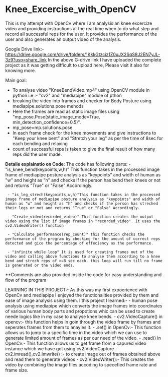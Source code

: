 # Knee_Excercise_with_OpenCV
This is my attempt with OpenCv where I am analysis an knee excercize video and providing instructions at the real time when to do what step and record all successful reps for the user. It provides the performance of the user and also generates an output video of the analysis.

Google Drive link:- https://drive.google.com/drive/folders/1KkkGtzciz1Z0uJX2SqS8J2EN7yJL-3z9?usp=share_link
In the above G-drive link I have uploaded the complete project as it was getting difficult to upload here, Please visit it also for knowing more. 

Main goal:
  - To analyse video "KneeBendVideo.mp4" using OpenCV module in python i.e :- "cv2" and "mediapipe" module of pthon
  - breaking the video into frames and checker for Body Posture using mediapipe.solutions.pose mehods
  - Here the frames are read as static image files using "mp_pose.Pose(static_image_mode=True, min_detection_confidence=0.5)".
  - mp_pose=mp.solutions.pose
  - In each frame check for the knee movements and give instructions to "Keep your knee bent" and "Stretch your leg" as per the time of 8sec for each bending and relaxing
  - count of successful reps is taken to give the final result of how many reps did the user made.
  
  
**Detaile explainatio on Code**:
The code has following parts:
     - "is_knee_bend(keypoints,w,h)" This function takes in the processed image frame of mediapipe posture analysis as "keypoints" and width of human as "w" and height as "h" and checks if the person has bend their knees or not and returns "True" or "False" Accordingly.
     
     - "is_leg_strech(keypoints,w,h)"This function takes in the processed image frame of mediapipe posture analysis as "keypoints" and width of human as "w" and height as "h" and checks if the person has streched their legs or not and returns "True" or "False" Accordingly.
     
     - "Create_video(recorded_video)" This function creates the output video using the list if image frames in "recorded_video". It uses the cv2.VideoWriter() function
     
     - "Calculate_performance(rep_count)" this function checks the performance of the program by checking for the amount of correct reps detected and gice the percentage of effeciency as the performance.
     
     - "infinite while loop" It is used for creating frames out of the video and calling above functions to analyse them according to a knee bend and strech reps of >=8 sec each. this loop will run till no frame is generated or the video ends.
     
     
**Comments are also provided inside the code for easy understanding and flow of the program

LEARNING IN THIS PROJECT:-
As this was my first expoerience with OpenCv and mediapipe I enjoyed the functionalities provided by them and ease of image analysis using them.
      I this project I learned:-
      - human pose analysis using mediapipe which converts the image frames into coordinates of various human body parts and propotions whic can be used to create neede logics like in my case to analyse knee bends.
      - cv2.VideoCapture() in opencv:- this function helps in goin through the video frame by frames and seperates frames from them to anayles it.
      - .set() in OpenCv:- This function allows us to jump to a specific time in the video which we can use to generate limited amount of frames as per our need of the video.
      - .read() in OpenCv:- This function allows us to get frame from a capured video instance which we have got using cv2.VideoCapture
      - cv2.imread(),cv2.imwrite() :- to create image out of frames obtained above and read them to generate videos
      - cv2.VideoWriter():- This creates the video by combining the image files accoding to specefied frame rate and frame size.
